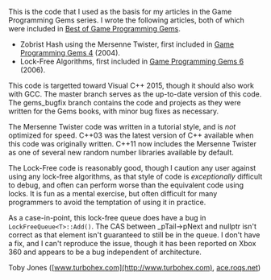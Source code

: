 This is the code that I used as the basis for my articles in the Game
Programming Gems series. I wrote the following articles, both of which were
included in [Best of Game Programming Gems](http://amzn.to/pODKPx).

* Zobrist Hash using the Mersenne Twister, first included in
[Game Programming Gems 4](http://amzn.to/raRvoG) \(2004\).
* Lock\-Free Algorithms, first included in
[Game Programming Gems 6](http://amzn.to/noFiJx) \(2006\).

This code is targetted toward Visual C++ 2015, though it should also work with
GCC. The master branch serves as the up\-to\-date version of this code. The
gems\_bugfix branch contains the code and projects as they were written for the
Gems books, with minor bug fixes as necessary.

The Mersenne Twister code was written in a tutorial style, and is _not_
optimized for speed. C++03 was the latest version of C++ available when this
code was originally written.  C++11 now includes the Mersenne Twister as one
of several new random number libraries available by default.

The Lock\-Free code is reasonably good, though I caution any user against
using any lock\-free algorithms, as that style of code is _exceptionally_
difficult to debug, and often can perform worse than the equivalent code using
locks. It is fun as a mental exercise, but often difficult for many
programmers to avoid the temptation of using it in practice.

As a case\-in\-point, this lock\-free queue does have a bug in
`LockFreeQueue<T>::Add()`. The CAS between \_pTail\->pNext and nullptr isn't
correct as that element isn't guaranteed to still be in the queue. I don't
have a fix, and I can't reproduce the issue, though it has been reported on
Xbox 360 and appears to be a bug independent of architecture.

Toby Jones \([www.turbohex.com](http://www.turbohex.com), [ace.roqs.net](http://ace.roqs.net)\)

